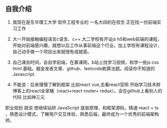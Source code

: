 ## 自我介绍

1. 我现在是东华理工大学  软件工程专业的  一名大四的在校生 正在找一份前端实习工作

2. 大一开始接触编程语言c语言、c++.大二学校有开设js h5和web前端的课程，开始对前端感兴趣，就想以后工作从事前端这个行业。加上学校有课程设计，自己动手做一个项目出来就很有成就感。
3. 自己课余时间，会自学前端，在慕课网，b站上找学习视频，和学一些js css html 基础。掘金发表文章、github、leetcode刷算法题。阅读你不知道的Javascript.
4. 不能说：后来慢慢了解到框架 比如react vue,去看react官网  开始学习技术胖博客上的react全家桶（react+react router+ redux）。会在github上看别人的代码 比如神三元

职业规划 就说 想继续钻研 JavaScript 底层原理，和框架源码，精通 react + ts ，熟悉设计模式，了解用户交互体验，熟悉后端，最终成为一个优秀的前端架构师。